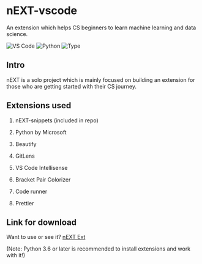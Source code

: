 # nEXT-vscode
An extension which helps CS beginners to learn machine learning and data science.

![VS Code](https://img.shields.io/badge/-VS_Code_Marketplace-blue?style=for-the-badge&logo=visual-studio-code&url=https://marketplace.visualstudio.com/items?itemName=duox32.next) ![Python](https://img.shields.io/badge/-for_python-yellow?style=for-the-badge&logo=python) ![Type](https://img.shields.io/badge/-Type:Ext_pack-orange?style=for-the-badge&logo=codefactor)

## Intro
nEXT is a solo project which is mainly focused on building an extension for those who are getting started with their CS journey. 

## Extensions used

1. nEXT-snippets (included in repo)

2. Python by Microsoft

3. Beautify

4. GitLens

5. VS Code Intellisense

6. Bracket Pair Colorizer

7. Code runner

8. Prettier

## Link for download

Want to use or see it? [nEXT Ext](https://marketplace.visualstudio.com/items?itemName=duox32.next)

(Note: Python 3.6 or later is recommended to install extensions and work with it!)


